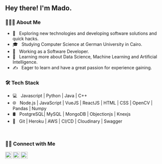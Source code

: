 <h2> Hey there! I'm Mado.</h2>

<h3> 👨🏻‍💻 About Me </h3>

- 🤔 &nbsp; Exploring new technologies and developing software solutions and quick hacks.
- 🎓 &nbsp; Studying Computer Science at German University in Cairo.
- 💼 &nbsp; Working as a Software Developer.
- 🌱 &nbsp; Learning more about Data Science, Machine Learning and Artificial Intelligence.
- ✍️ &nbsp; Eager to learn and have a great passion for experience gaining.

<h3>🛠 Tech Stack</h3>

- 💻 &nbsp; Javascript | Python | Java | C++ 
- 🌐 &nbsp; Node.js | JavaScript | VueJS | ReactJS | HTML | CSS | OpenCV | Pandas | Numpy 
- 🛢 &nbsp; PostgreSQL| MySQL | MongoDB | Objectionjs | Knexjs
- 🔧 &nbsp; Git | Heroku | AWS | CI/CD | Cloudinary | Swagger

<br/>


<h3> 🤝🏻 Connect with Me </h3>

  <p align="center">
    <a href="https://www.linkedin.com/in/madoooaboelazaiem/">
    <img align="left" alt="Ajay's Linkdein" width="22px" src="https://cdn.jsdelivr.net/npm/simple-icons@v3/icons/linkedin.svg" />
    </a>
    <a href="https://kaggle.com/madoooaboelazaiem/a">
    <img align="left" alt="Ajay's Kaggle" width="22px" src="https://cdn.jsdelivr.net/npm/simple-icons@3.1.0/icons/kaggle.svg" />
    </a>
    <a href="https://github.com/madoooaboelazaiem">
    <img align="left" alt="Ajay's Github" width="22px" src="https://cdn.jsdelivr.net/npm/simple-icons@v3/icons/github.svg" />
    </a>
  </p>
